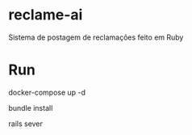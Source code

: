 # reclame-ai
Sistema de postagem de reclamações feito em Ruby

# Run
docker-compose up -d

bundle install

rails sever
